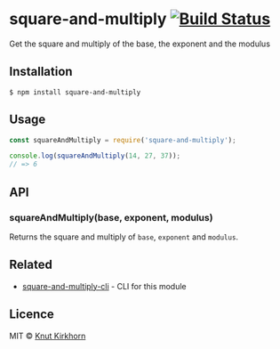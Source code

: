 # square-and-multiply [![Build Status](https://travis-ci.org/Knutakir/square-and-multiply.svg?branch=master)](https://travis-ci.org/Knutakir/square-and-multiply)
Get the square and multiply of the base, the exponent and the modulus 

## Installation
```
$ npm install square-and-multiply
```

## Usage
```js
const squareAndMultiply = require('square-and-multiply');

console.log(squareAndMultiply(14, 27, 37));
// => 6
```

## API
### squareAndMultiply(base, exponent, modulus)
Returns the square and multiply of ```base```, ```exponent``` and ```modulus```.

## Related
- [square-and-multiply-cli](https://github.com/Knutakir/square-and-multiply-cli) - CLI for this module

## Licence
MIT © [Knut Kirkhorn](LICENSE)
